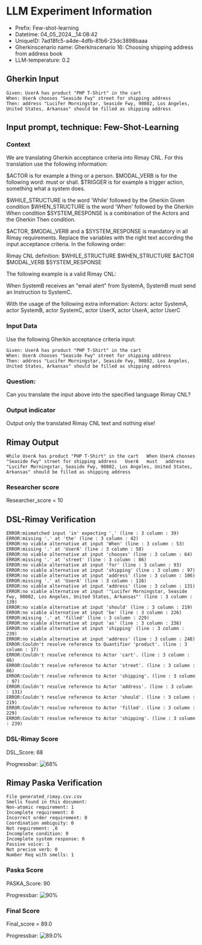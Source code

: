 

# LLM Experiment Information
* Prefix:   Few-shot-learning
* Datetime: 04_05_2024__14:08:42
* UniqueID: 7ad18fc5-a4de-4dfb-81b6-23dc3898baaa
* Gherkinscenario name: Gherkinscenario 16: Choosing shipping address from address book
* LLM-temperature: 0.2

        

## Gherkin Input
```
Given: UserA has product "PHP T-Shirt" in the cart
When: UserA chooses "Seaside Fwy" street for shipping address
Then: address "Lucifer Morningstar, Seaside Fwy, 90802, Los Angeles, United States, Arkansas" should be filled as shipping address
```
    



## Input prompt, technique: Few-Shot-Learning


### Context
We are translating Gherkin acceptance criteria into Rimay CNL.
For this translation use the following information:

$ACTOR is for example a thing or a person.
$MODAL_VERB is for  the following word: must or shall.
$TRIGGER is for example a trigger action, something what a system does.

$WHILE_STRUCTURE is the word 'While' followed by the Gherkin Given condition
$WHEN_STRUCTURE is the word  'When' followed by the Gherkin When condition
$SYSTEM_RESPONSE is a combination of the Actors and the Gherkin Then condition.

$ACTOR, $MODAL_VERB and a $SYSTEM_RESPONSE is mandatory in all Rimay requirements.
Replace the variables with the right text according the input acceptance criteria.
In the following order: 

Rimay CNL definition: $WHILE_STRUCTURE      $WHEN_STRUCTURE   $ACTOR   $MODAL_VERB    $SYSTEM_RESPONSE

The following example is a valid Rimay CNL:

When SystemB receives an "email alert" from SystemA, SystemB must send an Instruction to SystemC.

With the usage of the following extra information:
Actors: actor SystemA, actor SystemB, actor SystemC, actor UserX, actor UserA, actor UserC


        

### Input Data
Use the following Gherkin acceptance criteria input: 
```
Given: UserA has product "PHP T-Shirt" in the cart
When: UserA chooses "Seaside Fwy" street for shipping address
Then: address "Lucifer Morningstar, Seaside Fwy, 90802, Los Angeles, United States, Arkansas" should be filled as shipping address
```

### Question:
Can you translate the input above into the specified language Rimay CNL?

### Output indicator
Output only the translated Rimay CNL text and nothing else!


## Rimay Output
```
While UserA has product "PHP T-Shirt" in the cart   When UserA chooses "Seaside Fwy" street for shipping address   UserA   must   address "Lucifer Morningstar, Seaside Fwy, 90802, Los Angeles, United States, Arkansas" should be filled as shipping address
``` 
            

### Researcher score
Researcher_score = 10




## DSL-Rimay Verification
```
ERROR:mismatched input 'in' expecting ',' (line : 3 column : 39)
ERROR:missing '.' at 'the' (line : 3 column : 42)
ERROR:no viable alternative at input 'When' (line : 3 column : 53)
ERROR:missing '.' at 'UserA' (line : 3 column : 58)
ERROR:no viable alternative at input 'chooses' (line : 3 column : 64)
ERROR:missing '.' at 'street' (line : 3 column : 86)
ERROR:no viable alternative at input 'for' (line : 3 column : 93)
ERROR:no viable alternative at input 'shipping' (line : 3 column : 97)
ERROR:no viable alternative at input 'address' (line : 3 column : 106)
ERROR:missing '.' at 'UserA' (line : 3 column : 116)
ERROR:no viable alternative at input 'address' (line : 3 column : 131)
ERROR:no viable alternative at input '"Lucifer Morningstar, Seaside Fwy, 90802, Los Angeles, United States, Arkansas"' (line : 3 column : 139)
ERROR:no viable alternative at input 'should' (line : 3 column : 219)
ERROR:no viable alternative at input 'be' (line : 3 column : 226)
ERROR:missing '.' at 'filled' (line : 3 column : 229)
ERROR:no viable alternative at input 'as' (line : 3 column : 236)
ERROR:no viable alternative at input 'shipping' (line : 3 column : 239)
ERROR:no viable alternative at input 'address' (line : 3 column : 248)
ERROR:Couldn't resolve reference to Quantifier 'product'. (line : 3 column : 17)
ERROR:Couldn't resolve reference to Actor 'cart'. (line : 3 column : 46)
ERROR:Couldn't resolve reference to Actor 'street'. (line : 3 column : 86)
ERROR:Couldn't resolve reference to Actor 'shipping'. (line : 3 column : 97)
ERROR:Couldn't resolve reference to Actor 'address'. (line : 3 column : 131)
ERROR:Couldn't resolve reference to Actor 'should'. (line : 3 column : 219)
ERROR:Couldn't resolve reference to Actor 'filled'. (line : 3 column : 229)
ERROR:Couldn't resolve reference to Actor 'shipping'. (line : 3 column : 239)

```
### DSL-Rimay Score
DSL_Score: 68

Progressbar: ![68%](https://progress-bar.dev/68)

            


## Rimay Paska Verification
```
File generated_rimay.csv.csv
Smells found in this document: 
Non-atomic requirement: 1
Incomplete requirement: 0
Incorrect order requirement: 0
Coordination ambiguity: 0
Not requirement: ,0
Incomplete condition: 0
Incomplete system response: 0
Passive voice: 1
Not precise verb: 0
Number Req with smells: 1

```
### Paska Score
PASKA_Score: 90

Progressbar: ![90%](https://progress-bar.dev/90)

            

### Final Score
Final_score = 89.0

Progressbar: ![89.0%](https://progress-bar.dev/89.0)

